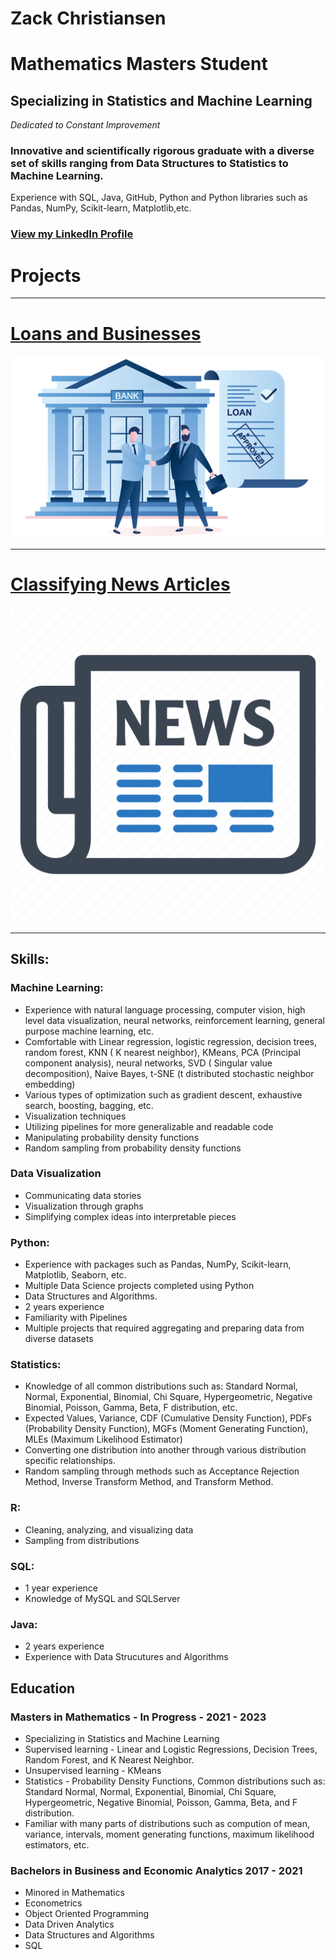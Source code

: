 # Zack Christiansen
# Mathematics Masters Student
## Specializing in Statistics and Machine Learning
_Dedicated to Constant Improvement_

### Innovative and scientifically rigorous graduate with a diverse set of skills ranging from Data Structures to Statistics to Machine Learning. 

Experience with SQL, Java, GitHub, Python and Python libraries such as Pandas, NumPy, Scikit-learn, Matplotlib,etc. 

### [View my LinkedIn Profile](https://www.linkedin.com/in/zack-christiansen-922705196/)

# Projects

---

# [Loans and Businesses](https://github.com/zacharychristian/BusinessLoans/blob/main/Small%20Businesses.ipynb)
<img src="images/benefits_of_business_loans.png?raw=true"/>

---
# [Classifying News Articles](https://github.com/zacharychristian/NewsArticles/blob/main/Classifying%20News%20Articles.ipynb)
<img src="images/news.png?raw=true"/>

---


## Skills:

### Machine Learning:
- Experience with natural language processing, computer vision, high level data visualization, neural networks, reinforcement learning, general purpose machine learning, etc.
- Comfortable with Linear regression, logistic regression, decision trees, random forest, KNN ( K nearest neighbor), KMeans, PCA (Principal component analysis), neural networks, SVD ( Singular value decomposition), Naive Bayes, t-SNE (t distributed stochastic neighbor embedding)
- Various types of optimization such as gradient descent, exhaustive search, boosting, bagging, etc.
- Visualization techniques 
- Utilizing pipelines for more generalizable and readable code
- Manipulating probability density functions
- Random sampling from probability density functions

### Data Visualization
- Communicating data stories
- Visualization through graphs
- Simplifying complex ideas into interpretable pieces

### Python:
- Experience with packages such as Pandas, NumPy, Scikit-learn, Matplotlib, Seaborn, etc.
- Multiple Data Science projects completed using Python
- Data Structures and Algorithms.
- 2 years experience
- Familiarity with Pipelines
- Multiple projects that required aggregating and preparing data from diverse datasets

### Statistics:
- Knowledge of all common distributions such as: Standard Normal, Normal, Exponential, Binomial, Chi Square, Hypergeometric, Negative Binomial, Poisson, Gamma, Beta, F distribution, etc.
- Expected Values, Variance, CDF (Cumulative Density Function), PDFs (Probability Density Function), MGFs (Moment Generating Function), MLEs (Maximum Likelihood Estimator)
- Converting one distribution into another through various distribution specific relationships.
- Random sampling through methods such as Acceptance Rejection Method, Inverse Transform Method, and Transform Method.

### R:
- Cleaning, analyzing, and visualizing data
- Sampling from distributions

### SQL:
- 1 year experience
- Knowledge of MySQL and SQLServer

### Java: 
- 2 years experience
- Experience with Data Strucutures and Algorithms

## Education
### Masters in Mathematics - In Progress - 2021 - 2023
- Specializing in Statistics and Machine Learning
- Supervised learning - Linear and Logistic Regressions, Decision Trees, Random Forest, and K Nearest Neighbor.
- Unsupervised learning - KMeans
- Statistics - Probability Density Functions, Common distributions such as: Standard Normal, Normal, Exponential, Binomial, Chi Square, Hypergeometric, Negative Binomial, Poisson, Gamma, Beta, and F distribution. 
- Familiar with many parts of distributions such as compution of mean, variance, intervals, moment generating functions, maximum likelihood estimators, etc.

### Bachelors in Business and Economic Analytics  2017 - 2021
- Minored in Mathematics
- Econometrics
- Object Oriented Programming
- Data Driven Analytics
- Data Structures and Algorithms
- SQL 

